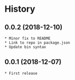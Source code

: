 # History

## 0.0.2 (2018-12-10)
	* Minor fix to README
	* Link to repo in package.json
	* Update bin syntax

## 0.0.1 (2018-12-07)
    * First release